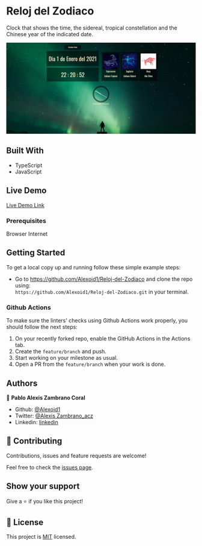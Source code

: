# Reloj del Zodiaco
Clock that shows the time, the sidereal, tropical constellation and the Chinese year of the indicated date.

![screenshot](./capture.png)



## Built With

- TypeScript
- JavaScript

## Live Demo
[Live Demo Link](https://alexoid1.github.io/Reloj-del-Zodiaco/)


### Prerequisites

Browser
Internet

## Getting Started

To get a local copy up and running follow these simple example steps:

- Go to https://github.com/Alexoid1/Reloj-del-Zodiaco and clone the repo using: <br>
`https://github.com/Alexoid1/Reloj-del-Zodiaco.git` in your terminal.

### Github Actions

To make sure the linters' checks using Github Actions work properly, you should follow the next steps:

1. On your recently forked repo, enable the GitHub Actions in the Actions tab.
2. Create the `feature/branch` and push.
3. Start working on your milestone as usual.
4. Open a PR from the `feature/branch` when your work is done.


## Authors

👤 **Pablo Alexis Zambrano Coral**
- Github: [@Alexoid1](https://github.com/Alexoid1)
- Twitter: [@Alexis Zambrano_acz](https://twitter.com/pablo_acz)
- Linkedin: [linkedin](https://www.linkedin.com/in/pablo-alexis-zambrano-coral-7a614a189/)

## 🤝 Contributing

Contributions, issues and feature requests are welcome!

Feel free to check the [issues page](https://github.com/Alexoid1/Reloj-del-Zodiaco/issues).

## Show your support

Give a ⭐️ if you like this project!


## 📝 License

This project is [MIT]() licensed.

